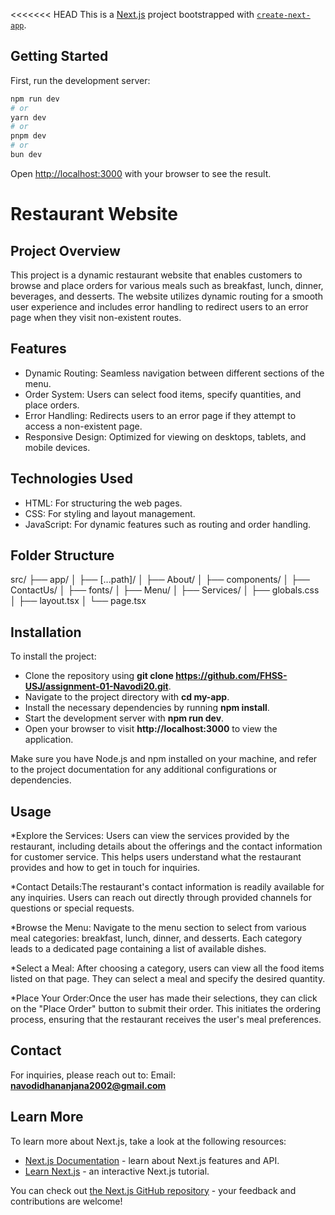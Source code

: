 <<<<<<< HEAD
This is a [Next.js](https://nextjs.org) project bootstrapped with [`create-next-app`](https://nextjs.org/docs/app/api-reference/cli/create-next-app).

## Getting Started

First, run the development server:

```bash
npm run dev
# or
yarn dev
# or
pnpm dev
# or
bun dev
```

Open [http://localhost:3000](http://localhost:3000) with your browser to see the result.

# Restaurant Website

## Project Overview
This project is a dynamic restaurant website that enables customers to browse and place orders for various meals such as breakfast, lunch, dinner, beverages, and desserts. The website utilizes dynamic routing for a smooth user experience and includes error handling to redirect users to an error page when they visit non-existent routes.

## Features
- Dynamic Routing: Seamless navigation between different sections of the menu.
- Order System: Users can select food items, specify quantities, and place orders.
- Error Handling: Redirects users to an error page if they attempt to access a non-existent page.
- Responsive Design: Optimized for viewing on desktops, tablets, and mobile devices.

## Technologies Used
- HTML: For structuring the web pages.
- CSS: For styling and layout management.
- JavaScript: For dynamic features such as routing and order handling.

## Folder Structure

src/
├── app/
│   ├── [...path]/
│   ├── About/
│   ├── components/
│   ├── ContactUs/
│   ├── fonts/
│   ├── Menu/
│   ├── Services/
│   ├── globals.css
│   ├── layout.tsx
│   └── page.tsx

## Installation
To install the project:

* Clone the repository using **git clone https://github.com/FHSS-USJ/assignment-01-Navodi20.git**.
* Navigate to the project directory with **cd my-app**.
* Install the necessary dependencies by running **npm install**.
* Start the development server with **npm run dev**.
* Open your browser to visit **http://localhost:3000** to view the application.
  
Make sure you have Node.js and npm installed on your machine, and refer to the project documentation for any additional configurations or dependencies.

## Usage

*Explore the Services: Users can view the services provided by the restaurant, including details about the offerings and the contact information for customer service. This helps users understand what the restaurant provides and how to get in touch for inquiries.

*Contact Details:The restaurant's contact information is readily available for any inquiries. Users can reach out directly through provided channels for questions or special requests.

*Browse the Menu: Navigate to the menu section to select from various meal categories: breakfast, lunch, dinner, and desserts. Each category leads to a dedicated page containing a list of available dishes.

*Select a Meal: After choosing a category, users can view all the food items listed on that page. They can select a meal and specify the desired quantity.

*Place Your Order:Once the user has made their selections, they can click on the "Place Order" button to submit their order. This initiates the ordering process, ensuring that the restaurant receives the user's meal preferences.

## Contact

For inquiries, please reach out to:
Email: **navodidhananjana2002@gmail.com**



## Learn More

To learn more about Next.js, take a look at the following resources:

- [Next.js Documentation](https://nextjs.org/docs) - learn about Next.js features and API.
- [Learn Next.js](https://nextjs.org/learn) - an interactive Next.js tutorial.

You can check out [the Next.js GitHub repository](https://github.com/vercel/next.js) - your feedback and contributions are welcome!


